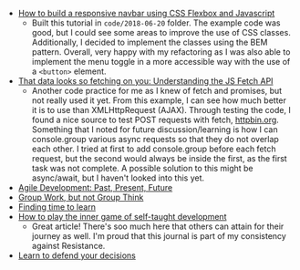 - [How to build a responsive navbar using CSS Flexbox and Javascript](https://itnext.io/how-to-build-a-responsive-navbar-using-flexbox-and-javascript-eb0af24f19bf)
  - Built this tutorial in `code/2018-06-20` folder. The example code was good, but I could see some areas to improve the use of CSS classes. Additionally, I decided to implement the classes using the BEM pattern. Overall, very happy with my refactoring as I was also able to implement the menu toggle in a more accessible way with the use of a `<button>` element.
- [That data looks so fetching on you: Understanding the JS Fetch API](https://itnext.io/that-data-looks-so-fetching-on-you-understanding-the-js-fetch-api-880eae0c8d25)
  - Another code practice for me as I knew of fetch and promises, but not really used it yet. From this example, I can see how much better it is to use than XMLHttpRequest (AJAX). Through testing the code, I found a nice source to test POST requests with fetch, [httpbin.org](https://httpbin.org/). Something that I noted for future discussion/learning is how I can console.group various async requests so that they do not overlap each other. I tried at first to add console.group before each fetch request, but the second would always be inside the first, as the first task was not complete. A possible solution to this might be async/await, but I haven't looked into this yet.
- [Agile Development: Past, Present, Future](https://hackernoon.com/agile-development-past-present-future-7851d0d77ebc)
- [Group Work, but not Group Think](https://dev.to/brightdevs/group-work-but-not-group-think-39k6)
- [Finding time to learn](https://dev.to/zellwk/finding-time-to-learn-3i56)
- [How to play the inner game of self-taught development](https://medium.freecodecamp.org/how-to-play-the-inner-game-of-self-taught-development-a3a6716b2c6f)
  - Great article! There's soo much here that others can attain for their journey as well. I'm proud that this journal is part of my consistency against Resistance.
- [Learn to defend your decisions](https://dev.to/justinctlam/learn-to-defend-your-decisions-1amk)
